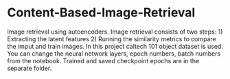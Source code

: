 # Content-Based-Image-Retrieval
Image retrieval using autoencoders.
Image retrieval consists of two steps: 1) Extracting the latent features 2) Running the similarity metrics to compare the imput and train images.
In this project caltech 101 object dataset is used.
You can change the neural network layers, epoch numbers, batch numbers from the notebook. 
Trained and saved checkpoint epochs are in the separate folder. 

